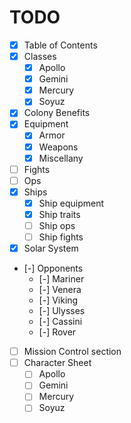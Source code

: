 # TODO

- [x] Table of Contents
- [x] Classes
  - [x] Apollo
  - [x] Gemini
  - [x] Mercury
  - [x] Soyuz
- [x] Colony Benefits
- [x] Equipment
  - [x] Armor
  - [x] Weapons
  - [x] Miscellany
- [ ] Fights
- [ ] Ops
- [x] Ships
  - [x] Ship equipment
  - [x] Ship traits
  - [ ] Ship ops
  - [ ] Ship fights
- [x] Solar System
- [-] Opponents
  - [-] Mariner
  - [-] Venera
  - [-] Viking
  - [-] Ulysses
  - [-] Cassini
  - [-] Rover
- [ ] Mission Control section
- [ ] Character Sheet
  - [ ] Apollo
  - [ ] Gemini
  - [ ] Mercury
  - [ ] Soyuz
